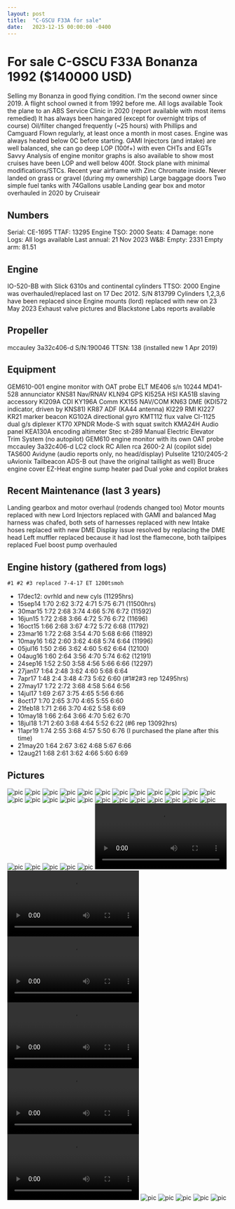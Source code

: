```yaml
---
layout: post
title:  "C-GSCU F33A for sale"
date:   2023-12-15 00:00:00 -0400
---
```


# For sale C-GSCU F33A Bonanza 1992 ($140000 USD)

Selling my Bonanza in good flying condition.
I'm the second owner since 2019. A flight school owned it from 1992 before me.
All logs available
Took the plane to an ABS Service Clinic in 2020 (report available with most items remedied)
It has always been hangared (except for overnight trips of course)
Oil/filter changed frequently (~25 hours) with Phillips and Camguard
Flown regularly, at least once a month in most cases.
Engine was always heated below 0C before starting.
GAMI Injectors (and intake) are well balanced, she can go deep LOP (100f+) with even CHTs and EGTs
Savvy Analysis of engine monitor graphs is also available to show most cruises have been LOP and well below 400f.
Stock plane with minimal modifications/STCs. Recent year airframe with Zinc Chromate inside.
Never landed on grass or gravel (during my ownership)
Large baggage doors
Two simple fuel tanks with 74Gallons usable
Landing gear box and motor overhauled in 2020 by Cruiseair


## Numbers

Serial: CE-1695
TTAF: 13295
Engine TSO: 2000
Seats: 4
Damage: none
Logs: All logs available
Last annual: 21 Nov 2023
W&B: Empty: 2331 Empty arm: 81.51


## Engine

IO-520-BB with Slick 6310s and continental cylinders
TTSO: 2000
Engine was overhauled/replaced last on 17 Dec 2012. S/N 813799
Cylinders 1,2,3,6 have been replaced since
Engine mounts (lord) replaced with new on 23 May 2023
Exhaust valve pictures and Blackstone Labs reports available


## Propeller
mccauley 3a32c406-d S/N:190046
TTSN: 138 (installed new 1 Apr 2019)


## Equipment

GEM610-001 engine monitor with OAT probe
ELT ME406 s/n 10244
MD41-528 annunciator
KNS81 Nav/RNAV
KLN94 GPS
KI525A HSI 
KA51B slaving accessory
KI209A CDI
KY196A Comm
KX155 NAV/COM
KN63 DME (KDI572 indicator, driven by KNS81)
KR87 ADF (KA44 antenna)
KI229 RMI
KI227
KR21 marker beacon
KG102A directional gyro
KMT112 flux valve
CI-1125 dual g/s diplexer 
KT70 XPNDR Mode-S with squat switch
KMA24H Audio panel
KEA130A encoding altimeter
Stec st-289 Manual Electric Elevator Trim System (no autopilot)
GEM610 engine monitor with its own OAT probe
mccauley 3a32c406-d
LC2 clock
RC Allen rca 2600-2 AI (copilot side)
TAS600 Avidyne (audio reports only, no head/display)
Pulselite 1210/2405-2
uAvionix Tailbeacon ADS-B out (have the original taillight as well)
Bruce engine cover
EZ-Heat engine sump heater pad
Dual yoke and copilot brakes

## Recent Maintenance (last 3 years)

Landing gearbox and motor overhaul (rodends changed too)
Motor mounts replaced with new Lord
Injectors replaced with GAMI and balanced
Mag harness was chafed, both sets of harnesses replaced with new
Intake hoses replaced with new
DME Display issue resolved by replacing the DME head
Left muffler replaced because it had lost the flamecone, both tailpipes replaced
Fuel boost pump overhauled


## Engine history (gathered from logs)

`#1 #2 #3 replaced 7-4-17 ET 1200tsmoh`
- 17dec12: ovrhld and new cyls (11295hrs)
- 15sep14 1:70 2:62 3:72 4:71 5:75 6:71 (11500hrs)
- 30mar15 1:72 2:68 3:74 4:66 5:76 6:72 (11592)
- 16jun15 1:72 2:68 3:66 4:72 5:76 6:72 (11696)
- 16oct15 1:66 2:68 3:67 4:72 5:72 6:68 (11792)
- 23mar16 1:72 2:68 3:54 4:70 5:68 6:66 (11892)
- 10may16 1:62 2:60 3:62 4:68 5:74 6:64 (11996)
- 05jul16 1:50 2:66 3:62 4:60 5:62 6:64 (12100)
- 04aug16 1:60 2:64 3:56 4:70 5:74 6:62 (12191)
- 24sep16 1:52 2:50 3:58 4:56 5:66 6:66 (12297)
- 27jan17 1:64 2:48 3:62 4:60 5:68 6:64
- 7apr17 1:48 2:4 3:48 4:73 5:62 6:60 (#1#2#3 rep 12495hrs)
- 27may17 1:72 2:72 3:68 4:58 5:64 6:56
- 14jul17 1:69 2:67 3:75 4:65 5:56 6:66
- 8oct17 1:70 2:65 3:70 4:65 5:55 6:60
- 21feb18 1:71 2:66 3:70 4:62 5:58 6:69
- 10may18 1:66 2:64 3:66 4:70 5:62 6:70
- 18jul18 1:71 2:60 3:68 4:64 5:52 6:22 (#6 rep 13092hrs)
- 11apr19 1:74 2:55 3:68 4:57 5:50 6:76 (I purchased the plane after this time)
- 21may20 1:64 2:67 3:62 4:68 5:67 6:66
- 12aug21 1:68 2:61 3:62 4:66 5:60 6:69

## Pictures

![pic](/gscu/20190710_084427.jpg)
![pic](/gscu/20190710_084556.jpg)
![pic](/gscu/20190710_084559.jpg)
![pic](/gscu/20190710_084707.jpg)
![pic](/gscu/20190724_124419.jpg)
![pic](/gscu/20190724_124501.jpg)
![pic](/gscu/20190724_124624.jpg)
![pic](/gscu/20190728_163414.jpg)
![pic](/gscu/20190728_163522.jpg)
![pic](/gscu/20190823_192507.jpg)
![pic](/gscu/20190823_192611.jpg)
![pic](/gscu/20190919_185836.jpg)
![pic](/gscu/20191009_191146.jpg)
![pic](/gscu/20191009_192351.jpg)
![pic](/gscu/20191013_184912.jpg)
![pic](/gscu/20191029_172922.jpg)
![pic](/gscu/20191029_172929.jpg)
![pic](/gscu/20191029_173050.jpg)
![pic](/gscu/20191029_173056.jpg)
![pic](/gscu/20191029_173151.jpg)
![pic](/gscu/20191029_173155.jpg)
![pic](/gscu/20191029_173159.jpg)
![pic](/gscu/20191106_142007.jpg)
![pic](/gscu/20191106_142014.jpg)
![pic](/gscu/20191124_104623.jpg)
![pic](/gscu/20191213_111340.jpg)
![pic](/gscu/20200305_185240.jpg)
![pic](/gscu/20200307_123917.jpg)
![pic](/gscu/20200307_133439.jpg)
![pic](/gscu/IMG_0038.MP4)
![pic](/gscu/IMG_0061.MP4)
![pic](/gscu/IMG_0063.MP4)
![pic](/gscu/IMG_0145.MP4)
![pic](/gscu/IMG_0939.MP4)
![pic](/gscu/IMG_1129.MP4)
![pic](/gscu/IMG_3318.HEIC)
![pic](/gscu/IMG_3737.HEIC)
![pic](/gscu/IMG_4394.HEIC)
![pic](/gscu/IMG_5006.HEIC)
![pic](/gscu/IMG_5646.HEIC)

